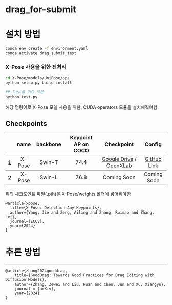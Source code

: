# drag_for-submit
# 설치 방법
```bash
conda env create -f environment.yaml
conda activate drag_submit_test
```

### X-Pose 사용을 위한 전처리
```bash
cd X-Pose/models/UniPose/ops
python setup.py build install

## test를 위한 부분
python test.py
```
해당 명령어로 X-Pose 모델 사용을 위한,
CUDA operators 모듈을 설치해줘야함.

## Checkpoints
<!-- insert a table -->
<table>
  <thead>
    <tr style="text-align: center;">
      <th></th>
      <th>name</th>
      <th>backbone</th>
      <th>Keypoint AP on COCO</th>
      <th>Checkpoint</th>
      <th>Config</th>
    </tr>
  </thead>
  <tbody>
    <tr style="text-align: center;">
      <th>1</th>
      <td>X-Pose</td>
      <td>Swin-T</td>
      <td>74.4</td>
      <td><a href="https://drive.google.com/file/d/13gANvGWyWApMFTAtC3ntrMgx0fOocjIa/view"> Google Drive</a> /<a href="https://openxlab.org.cn/models/detail/IDEA-Research/UniPose"> OpenXLab</a>
      <td><a href="https://github.com/IDEA-Research/UniPose/blob/master/config_model/UniPose_SwinT.py">GitHub Link</a></td>
    </tr>
  </tbody>
  <tbody>
    <tr style="text-align: center;">
      <th>2</th>
      <td>X-Pose</td>
      <td>Swin-L</td>
      <td>76.8</td>
      <td> Coming Soon</td>
      <td> Coming Soon</td>
    </tr>
  </tbody>
</table>

위의 체크포인트 파일(.pth)을 X-Pose/weights 폴더에 넣어줘야함

```
@article{xpose,
  title={X-Pose: Detection Any Keypoints},
  author={Yang, Jie and Zeng, Ailing and Zhang, Ruimao and Zhang, Lei},
  journal={ECCV},
  year={2024}
}
```
# 추론 방법



<hr>

```
@article{zhang2024gooddrag,
    title={GoodDrag: Towards Good Practices for Drag Editing with Diffusion Models},
    author={Zhang, Zewei and Liu, Huan and Chen, Jun and Xu, Xiangyu},
    journal = {arXiv},
    year={2024}
}
```
